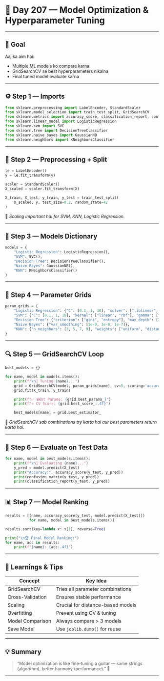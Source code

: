 # 🧠 Day 207 — Model Optimization & Hyperparameter Tuning

---

## 🎯 Goal

Aaj ka aim hai:

* Multiple ML models ko compare karna
* GridSearchCV se best hyperparameters nikalna
* Final tuned model evaluate karna

---

## ⚙️ Step 1 — Imports

```python
from sklearn.preprocessing import LabelEncoder, StandardScaler
from sklearn.model_selection import train_test_split, GridSearchCV
from sklearn.metrics import accuracy_score, classification_report, confusion_matrix
from sklearn.linear_model import LogisticRegression
from sklearn.svm import SVC
from sklearn.tree import DecisionTreeClassifier
from sklearn.naive_bayes import GaussianNB
from sklearn.neighbors import KNeighborsClassifier
```

---

## 🧩 Step 2 — Preprocessing + Split

```python
le = LabelEncoder()
y = le.fit_transform(y)

scaler = StandardScaler()
X_scaled = scaler.fit_transform(X)

X_train, X_test, y_train, y_test = train_test_split(
    X_scaled, y, test_size=0.2, random_state=42
)
```

📘 *Scaling important hai for SVM, KNN, Logistic Regression.*

---

## 🤖 Step 3 — Models Dictionary

```python
models = {
    "Logistic Regression": LogisticRegression(),
    "SVM": SVC(),
    "Decision Tree": DecisionTreeClassifier(),
    "Naive Bayes": GaussianNB(),
    "KNN": KNeighborsClassifier()
}
```

---

## 🧮 Step 4 — Parameter Grids

```python
param_grids = {
    "Logistic Regression": {"C": [0.1, 1, 10], "solver": ["liblinear", "lbfgs"]},
    "SVM": {"C": [0.1, 1, 10], "kernel": ["linear", "rbf"], "gamma": ["scale", "auto"]},
    "Decision Tree": {"criterion": ["gini", "entropy"], "max_depth": [3, 5, 7, None]},
    "Naive Bayes": {"var_smoothing": [1e-9, 1e-8, 1e-7]},
    "KNN": {"n_neighbors": [3, 5, 7, 9], "weights": ["uniform", "distance"]}
}
```

---

## 🔍 Step 5 — GridSearchCV Loop

```python
best_models = {}

for name, model in models.items():
    print(f"\n🔧 Tuning {name}...")
    grid = GridSearchCV(model, param_grids[name], cv=5, scoring='accuracy', n_jobs=-1)
    grid.fit(X_train, y_train)

    print(f"✅ Best Params: {grid.best_params_}")
    print(f"⭐ CV Score: {grid.best_score_:.4f}")

    best_models[name] = grid.best_estimator_
```

🧠 *GridSearchCV sab combinations try karta hai aur best parameters return karta hai.*

---

## 🧪 Step 6 — Evaluate on Test Data

```python
for name, model in best_models.items():
    print(f"\n🚀 Evaluating {name}...")
    y_pred = model.predict(X_test)
    print("Accuracy:", accuracy_score(y_test, y_pred))
    print(confusion_matrix(y_test, y_pred))
    print(classification_report(y_test, y_pred))
```

---

## 📊 Step 7 — Model Ranking

```python
results = [(name, accuracy_score(y_test, model.predict(X_test)))
           for name, model in best_models.items()]

results.sort(key=lambda x: x[1], reverse=True)

print("\n🏆 Final Model Ranking:")
for name, acc in results:
    print(f"{name}: {acc:.4f}")
```

---

## 🧠 Learnings & Tips

| Concept          | Key Idea                          |
| ---------------- | --------------------------------- |
| GridSearchCV     | Tries all parameter combinations  |
| Cross-Validation | Ensures stable performance        |
| Scaling          | Crucial for distance-based models |
| Overfitting      | Prevent using CV & tuning         |
| Model Comparison | Always compare > 3 models         |
| Save Model       | Use `joblib.dump()` for reuse     |

---

## 💡 Summary

> “Model optimization is like fine-tuning a guitar —
> same strings (algorithm), better harmony (performance).” 🎸

---

